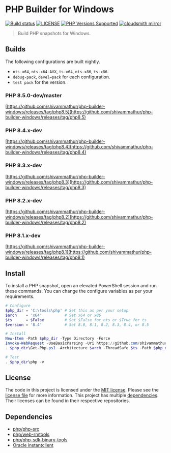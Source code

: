 # PHP Builder for Windows

<a href="https://github.com/shivammathur/php-builder-windows" title="PHP Builder Windows"><img alt="Build status" src="https://github.com/shivammathur/php-builder-windows/workflows/Build%20PHP%20master/badge.svg"></a>
<a href="https://github.com/shivammathur/php-builder-windows/blob/main/LICENSE" title="license"><img alt="LICENSE" src="https://img.shields.io/badge/license-MIT-428f7e.svg"></a>
<a href="https://github.com/shivammathur/php-builder-windows#Builds" title="builds"><img alt="PHP Versions Supported" src="https://img.shields.io/badge/php-%3E%3D%208.1-8892BF.svg"></a>
<a href="https://cloudsmith.io/~shivammathur/repos/php-builder-windows" title="mirror"><img alt="cloudsmith mirror" src="https://img.shields.io/badge/builds-cloudsmith-blue?logo=cloudsmith"></a>

> Build PHP snapshots for Windows.

## Builds

The following configurations are built nightly.

- `nts-x64`, `nts-x64-AVX`, `ts-x64`, `nts-x86`, `ts-x86`.
- `debug-pack`, `devel=pack` for each configuration.
- `test pack` for the version.

### PHP 8.5.0-dev/master
[https://github.com/shivammathur/php-builder-windows/releases/tag/php8.5](https://github.com/shivammathur/php-builder-windows/releases/tag/php8.5)

### PHP 8.4.x-dev
[https://github.com/shivammathur/php-builder-windows/releases/tag/php8.4](https://github.com/shivammathur/php-builder-windows/releases/tag/php8.4)

### PHP 8.3.x-dev
[https://github.com/shivammathur/php-builder-windows/releases/tag/php8.3](https://github.com/shivammathur/php-builder-windows/releases/tag/php8.3)

### PHP 8.2.x-dev
[https://github.com/shivammathur/php-builder-windows/releases/tag/php8.2](https://github.com/shivammathur/php-builder-windows/releases/tag/php8.2)

### PHP 8.1.x-dev
[https://github.com/shivammathur/php-builder-windows/releases/tag/php8.1](https://github.com/shivammathur/php-builder-windows/releases/tag/php8.1)

## Install

To install a PHP snapshot, open an elevated PowerShell session and run these commands. You can change the configure variables as per your requirements.

```ps1
# Configure
$php_dir = 'C:\tools\php' # Set this as per your setup
$arch    = 'x64'          # Set x64 or x86
$ts      = $False         # Set $False for nts or $True for ts
$version = '8.4'          # Set 8.0, 8.1, 8.2, 8.3, 8.4, or 8.5

# Install
New-Item -Path $php_dir -Type Directory -Force
Invoke-WebRequest -UseBasicParsing -Uri https://github.com/shivammathur/php-builder-windows/releases/latest/download/Get-Php.ps1 -OutFile $php_dir\Get-Php.ps1
. $php_dir\Get-Php.ps1 -Architecture $arch -ThreadSafe $ts -Path $php_dir -Version $version

# Test
. $php_dir\php -v
```

## License

The code in this project is licensed under the [MIT license](http://choosealicense.com/licenses/mit/).
Please see the [license file](LICENSE) for more information. This project has multiple [dependencies](#dependencies "Dependencies for this project"). Their licenses can be found in their respective repositories.

## Dependencies

- [php/php-src](https://github.com/php/php-src)
- [php/web-rmtools](https://github.com/php/web-rmtools)
- [php/php-sdk-binary-tools](https://github.com/php/php-sdk-binary-tools)
- [Oracle instantclient](https://www.oracle.com/downloads/licenses/instant-client-lic.html)
